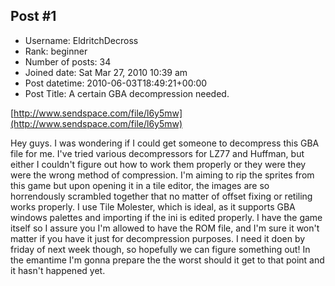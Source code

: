 ## Post #1
- Username: EldritchDecross
- Rank: beginner
- Number of posts: 34
- Joined date: Sat Mar 27, 2010 10:39 am
- Post datetime: 2010-06-03T18:49:21+00:00
- Post Title: A certain GBA decompression needed.

[http://www.sendspace.com/file/l6y5mw](http://www.sendspace.com/file/l6y5mw)

Hey guys. I was wondering if I could get someone to decompress this GBA file for me. I've tried various decompressors for LZ77 and Huffman, but either I couldn't figure out how to work them properly or they were they were the wrong method of compression. I'm aiming to rip the sprites from this game but upon opening it in a tile editor, the images are so horrendously scrambled together that no matter of offset fixing or retiling works properly. I use Tile Molester, which is ideal, as it supports GBA windows palettes and importing if the ini is edited properly. I have the game itself so I assure you I'm allowed to have the ROM file, and I'm sure it won't matter if you have it just for decompression purposes. I need it doen by friday of next week though, so hopefully we can figure something out! In the emantime I'm gonna prepare the the worst should it get to that point and it hasn't happened yet.
